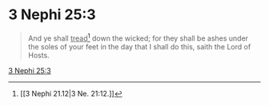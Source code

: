 # 3 Nephi 25:3

> And ye shall <u>tread</u>[^a] down the wicked; for they shall be ashes under the soles of your feet in the day that I shall do this, saith the Lord of Hosts.

[3 Nephi 25:3](https://www.churchofjesuschrist.org/study/scriptures/bofm/3-ne/25?lang=eng&id=p3#p3)


[^a]: [[3 Nephi 21.12|3 Ne. 21:12.]]
